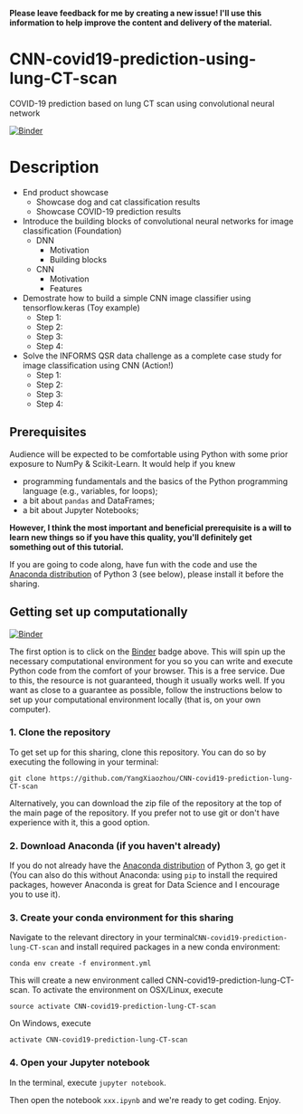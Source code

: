 **Please leave feedback for me by creating a new issue! I'll use this information to help improve the content and delivery of the material.**

# CNN-covid19-prediction-using-lung-CT-scan
COVID-19 prediction based on lung CT scan using convolutional neural network

[![Binder](https://mybinder.org/badge_logo.svg)](https://mybinder.org/v2/gh/hugobowne/deep-learning-from-scratch-pytorch/f61063c3ec3aca124fd90b6af604e8e4c7313604?urlpath=lab)

# Description
- End product showcase
    + Showcase dog and cat classification results
    + Showcase COVID-19 prediction results
- Introduce the building blocks of convolutional neural networks for image classification (Foundation)
    + DNN
        * Motivation
        * Building blocks
    + CNN
        * Motivation
        * Features
- Demostrate how to build a simple CNN image classifier using tensorflow.keras (Toy example)
    + Step 1:
    + Step 2:
    + Step 3:
    + Step 4:
- Solve the INFORMS QSR data challenge as a complete case study for image classification using CNN (Action!)
    + Step 1:
    + Step 2:
    + Step 3:
    + Step 4:


## Prerequisites

Audience will be expected to be comfortable using Python with some prior exposure to NumPy & Scikit-Learn. It would help if you knew

* programming fundamentals and the basics of the Python programming language (e.g., variables, for loops);
* a bit about `pandas` and DataFrames;
* a bit about Jupyter Notebooks;


**However, I think the most important and beneficial prerequisite is a will to learn new things so if you have this quality, you'll definitely get something out of this tutorial.**

If you are going to code along, have fun with the code and use the [Anaconda distribution](https://www.anaconda.com/download/) of Python 3 (see below), please install it before the sharing.


## Getting set up computationally

[![Binder](https://mybinder.org/badge_logo.svg)](https://mybinder.org/v2/gh/hugobowne/deep-learning-from-scratch-pytorch/master?urlpath=lab)

The first option is to click on the [Binder](https://mybinder.readthedocs.io/en/latest/) badge above. This will spin up the necessary computational environment for you so you can write and execute Python code from the comfort of your browser. This is a free service. Due to this, the resource is not guaranteed, though it usually works well. If you want as close to a guarantee as possible, follow the instructions below to set up your computational environment locally (that is, on your own computer).


### 1. Clone the repository

To get set up for this sharing, clone this repository. You can do so by executing the following in your terminal:

```
git clone https://github.com/YangXiaozhou/CNN-covid19-prediction-lung-CT-scan
```

Alternatively, you can download the zip file of the repository at the top of the main page of the repository. If you prefer not to use git or don't have experience with it, this a good option.

### 2. Download Anaconda (if you haven't already)

If you do not already have the [Anaconda distribution](https://www.anaconda.com/download/) of Python 3, go get it (You can also do this without Anaconda: using `pip` to install the required packages, however Anaconda is great for Data Science and I encourage you to use it).

### 3. Create your conda environment for this sharing

Navigate to the relevant directory in your terminal`CNN-covid19-prediction-lung-CT-scan` and install required packages in a new conda environment:

```
conda env create -f environment.yml
```

This will create a new environment called CNN-covid19-prediction-lung-CT-scan. To activate the environment on OSX/Linux, execute

```
source activate CNN-covid19-prediction-lung-CT-scan
```
On Windows, execute

```
activate CNN-covid19-prediction-lung-CT-scan
```


### 4. Open your Jupyter notebook

In the terminal, execute `jupyter notebook`.

Then open the notebook `xxx.ipynb` and we're ready to get coding. Enjoy.



